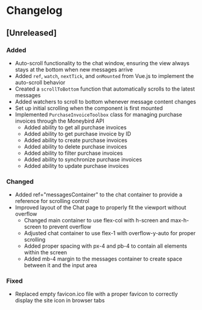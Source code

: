 # Changelog

## [Unreleased]

### Added
- Auto-scroll functionality to the chat window, ensuring the view always stays at the bottom when new messages arrive
- Added `ref`, `watch`, `nextTick`, and `onMounted` from Vue.js to implement the auto-scroll behavior
- Created a `scrollToBottom` function that automatically scrolls to the latest messages
- Added watchers to scroll to bottom whenever message content changes
- Set up initial scrolling when the component is first mounted
- Implemented `PurchaseInvoiceToolbox` class for managing purchase invoices through the Moneybird API
  - Added ability to get all purchase invoices
  - Added ability to get purchase invoice by ID
  - Added ability to create purchase invoices
  - Added ability to delete purchase invoices
  - Added ability to filter purchase invoices
  - Added ability to synchronize purchase invoices
  - Added ability to update purchase invoices 

### Changed
- Added ref="messagesContainer" to the chat container to provide a reference for scrolling control
- Improved layout of the Chat page to properly fit the viewport without overflow
  - Changed main container to use flex-col with h-screen and max-h-screen to prevent overflow
  - Adjusted chat container to use flex-1 with overflow-y-auto for proper scrolling
  - Added proper spacing with px-4 and pb-4 to contain all elements within the screen
  - Added mb-4 margin to the messages container to create space between it and the input area 

### Fixed
- Replaced empty favicon.ico file with a proper favicon to correctly display the site icon in browser tabs 